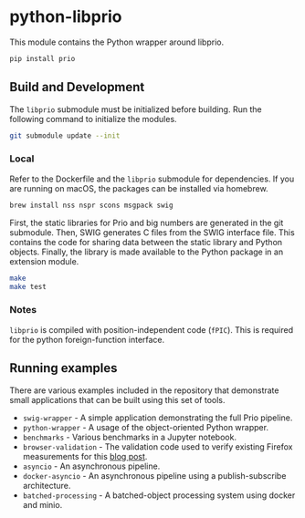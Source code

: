 # python-libprio

This module contains the Python wrapper around libprio.

```bash
pip install prio
```

## Build and Development

The `libprio` submodule must be initialized before building. Run the following
command to initialize the modules.

```bash
git submodule update --init
```

### Local

Refer to the Dockerfile and the `libprio` submodule for dependencies. If you are
running on macOS, the packages can be installed via homebrew.

```bash
brew install nss nspr scons msgpack swig
```

First, the static libraries for Prio and big numbers are generated in the git
submodule. Then, SWIG generates C files from the SWIG interface file. This
contains the code for sharing data between the static library and Python
objects. Finally, the library is made available to the Python package in an
extension module.

```bash
make
make test
```

### Notes

`libprio` is compiled with position-independent code (`fPIC`).
This is required for the python foreign-function interface.

## Running examples

There are various examples included in the repository that demonstrate small
applications that can be built using this set of tools.

* `swig-wrapper` - A simple application demonstrating the full Prio pipeline.
* `python-wrapper` - A usage of the object-oriented Python wrapper.
* `benchmarks` - Various benchmarks in a Jupyter notebook.
* `browser-validation` - The validation code used to verify existing Firefox
  measurements for this [blog
  post](https://hacks.mozilla.org/2018/10/testing-privacy-preserving-telemetry-with-prio/).
* `asyncio` - An asynchronous pipeline.
* `docker-asyncio` - An asynchronous pipeline using a publish-subscribe
  architecture.
* `batched-processing` - A batched-object processing system using docker and minio.
